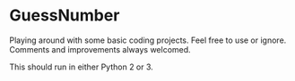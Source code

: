 # GuessNumber

Playing around with some basic coding projects.  Feel free to use or ignore.  Comments and improvements always welcomed.

This should run in either Python 2 or 3.
